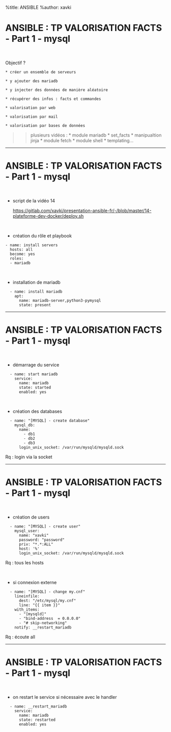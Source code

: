 %title: ANSIBLE
%author: xavki


# ANSIBLE : TP VALORISATION FACTS - Part 1 - mysql

<br>

Objectif ?

	* créer un ensemble de serveurs

	* y ajouter des mariadb

	* y injecter des données de manière aléatoire

	* récupérer des infos : facts et commandes

	* valorisation par web

	* valorisation par mail

	* valorisation par bases de données


>> plusieurs vidéos :
		* module mariadb
		* set_facts
		* manipualtion jinja
		* module fetch
		* module shell
		* templating...

----------------------------------------------------------------------------

# ANSIBLE : TP VALORISATION FACTS - Part 1 - mysql


<br>

* script de la vidéo 14

	https://gitlab.com/xavki/presentation-ansible-fr/-/blob/master/14-plateforme-dev-docker/deploy.sh

<br>

* création du rôle et playbook

```
- name: install servers
  hosts: all
  become: yes
  roles:
  - mariadb
```

<br>

* installation de mariadb

```
  - name: install mariadb
    apt: 
      name: mariadb-server,python3-pymysql
      state: present
```

----------------------------------------------------------------------------

# ANSIBLE : TP VALORISATION FACTS - Part 1 - mysql

<br>

* démarrage du service

```
  - name: start mariadb
    service:
      name: mariadb
      state: started
      enabled: yes
```

<br>

* création des databases


```
  - name: "[MYSQL] - create database"
    mysql_db:
      name:
        - db1
        - db2
        - db3
      login_unix_socket: /var/run/mysqld/mysqld.sock
```

Rq : login via la socket

----------------------------------------------------------------------------

# ANSIBLE : TP VALORISATION FACTS - Part 1 - mysql

<br>

* création de users

```
  - name: "[MYSQL] - create user"
    mysql_user:
      name: "xavki"
      password: "password"
      priv: "*.*:ALL"
      host: '%'
      login_unix_socket: /var/run/mysqld/mysqld.sock
``` 

Rq : tous les hosts

<br>

* si connexion externe

```
  - name: "[MYSQL] - change my.cnf"
    lineinfile:
      dest: "/etc/mysql/my.cnf"
      line: "{{ item }}"
    with_items:
      - "[mysqld]"
      - "bind-address  = 0.0.0.0"
      - "# skip-networking"
    notify: __restart_mariadb
```

Rq : écoute all

----------------------------------------------------------------------------

# ANSIBLE : TP VALORISATION FACTS - Part 1 - mysql


<br>

* on restart le service si nécessaire avec le handler

```
  - name: __restart_mariadb
    service:
      name: mariadb
      state: restarted
      enabled: yes
```

